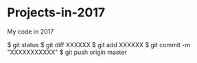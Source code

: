 # Projects-in-2017
My code in 2017

$ git status
$ git diff XXXXXX
$ git add XXXXXX
$ git commit -m "XXXXXXXXXXX"
$ git push origin master
